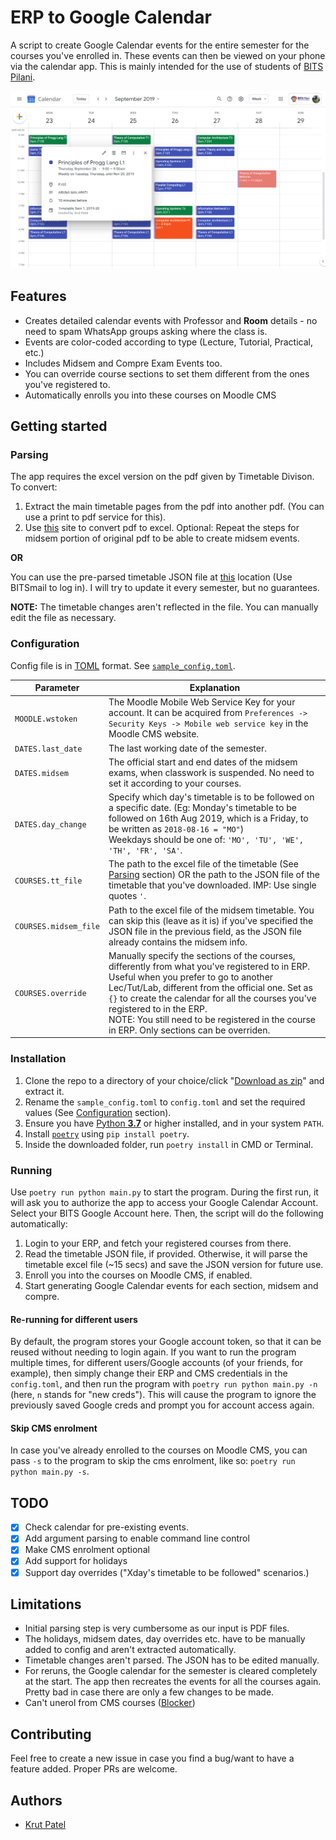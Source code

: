 # ERP to Google Calendar

A script to create Google Calendar events for the entire semester for the courses you've enrolled in. These events can then be viewed on your phone via the calendar app. This is mainly intended for the use of students of [BITS Pilani](http://bits-pilani.ac.in).

![A sample calendar](assets/gcal-week.png)

## Features
+ Creates detailed calendar events with Professor and **Room** details - no need to spam WhatsApp groups asking where the class is.
+ Events are color-coded according to type (Lecture, Tutorial, Practical, etc.)
+ Includes Midsem and Compre Exam Events too.
+ You can override course sections to set them different from the ones you've registered to.
+ Automatically enrolls you into these courses on Moodle CMS

## Getting started
### Parsing
The app requires the excel version on the pdf given by Timetable Divison. To convert:
1. Extract the main timetable pages from the pdf into another pdf. (You can use a print to pdf service for this).
2. Use [this](https://ilovepdf.com/pdf_to_excel) site to convert pdf to excel.
Optional: Repeat the steps for midsem portion of original pdf to be able to create midsem events.

**OR**

You can use the pre-parsed timetable JSON file at [this](https://drive.google.com/drive/folders/1b9GT6G7xyj6Nr9xAfSBJit3rtP3hhd2F?usp=sharing) location (Use BITSmail to log in). I will try to update it every semester, but no guarantees.

**NOTE:** The timetable changes aren't reflected in the file. You can manually edit the file as necessary.

### Configuration
Config file is in [TOML](https://github.com/toml-lang/toml) format. See [`sample_config.toml`](sample_config.toml).

Parameter | Explanation |
--------- | -----------
`MOODLE.wstoken`|The Moodle Mobile Web Service Key for your account. It can be acquired from `Preferences -> Security Keys -> Mobile web service key` in the Moodle CMS website.
`DATES.last_date`|The last working date of the semester.
`DATES.midsem`|The official start and end dates of the midsem exams, when classwork is suspended. No need to set it according to your courses.
`DATES.day_change`|Specify which day's timetable is to be followed on a specific date. (Eg: Monday's timetable to be followed on 16th Aug 2019, which is a Friday, to be written as `2018-08-16 = "MO"`)<br>Weekdays should be one of: `'MO', 'TU', 'WE', 'TH', 'FR', 'SA'`.
`COURSES.tt_file`|The path to the excel file of the timetable (See [Parsing](#Parsing) section) OR the path to the JSON file of the timetable that you've downloaded. IMP: Use single quotes `'`.
`COURSES.midsem_file`|Path to the excel file of the midsem timetable. You can skip this (leave as it is) if you've specified the JSON file in the previous field, as the JSON file already contains the midsem info.
`COURSES.override`|Manually specify the sections of the courses, differently from what you've registered to in ERP. Useful when you prefer to go to another Lec/Tut/Lab, different from the official one. Set as `{}` to create the calendar for all the courses you've registered to in the ERP.<br>NOTE: You still need to be registered in the course in ERP. Only sections can be overriden.

### Installation
1. Clone the repo to a directory of your choice/click "[Download as zip](https://github.com/iamkroot/erp-gcal/archive/master.zip)" and extract it.
2. Rename the `sample_config.toml` to `config.toml` and set the required values (See [Configuration](#Configuration) section). 
3. Ensure you have [Python **3.7**](https://www.python.org/downloads/) or higher installed, and in your system `PATH`.
4. Install [`poetry`](https://poetry.eustace.io/) using `pip install poetry`.
5. Inside the downloaded folder, run `poetry install` in CMD or Terminal.

### Running
Use `poetry run python main.py` to start the program. During the first run, it will ask you to authorize the app to access your Google Calendar Account. Select your BITS Google Account here. Then, the script will do the following automatically:
1. Login to your ERP, and fetch your registered courses from there.
2. Read the timetable JSON file, if provided. Otherwise, it will parse the timetable excel file (\~15 secs) and save the JSON version for future use.
3. Enroll you into the courses on Moodle CMS, if enabled.
4. Start generating Google Calendar events for each section, midsem and compre.

#### Re-running for different users
By default, the program stores your Google account token, so that it can be reused without needing to login again.
If you want to run the program multiple times, for different users/Google accounts (of your friends, for example), then simply change their ERP and CMS credentials in the `config.toml`, and then run the program with `poetry run python main.py -n` (here, `n` stands for "new creds"). This will cause the program to ignore the previously saved Google creds and prompt you for account access again.

#### Skip CMS enrolment
In case you've already enrolled to the courses on Moodle CMS, you can pass `-s` to the program to skip the cms enrolment, like so: `poetry run python main.py -s`.

## TODO
- [x] Check calendar for pre-existing events.
- [x] Add argument parsing to enable command line control
- [x] Make CMS enrolment optional
- [x] Add support for holidays
- [x] Support day overrides ("Xday's timetable to be followed" scenarios.)

## Limitations
- Initial parsing step is very cumbersome as our input is PDF files.
- The holidays, midsem dates, day overrides etc. have to be manually added to config and aren't extracted automatically.
- Timetable changes aren't parsed. The JSON has to be edited manually.
- For reruns, the Google calendar for the semester is cleared completely at the start. The app then recreates the events for all the courses again. Pretty bad in case there are only a few changes to be made.
- Can't unerol from CMS courses ([Blocker](https://tracker.moodle.org/browse/MDL-64255))

## Contributing
Feel free to create a new issue in case you find a bug/want to have a feature added. Proper PRs are welcome.

## Authors
+ [Krut Patel](https://github.com/iamkroot)
